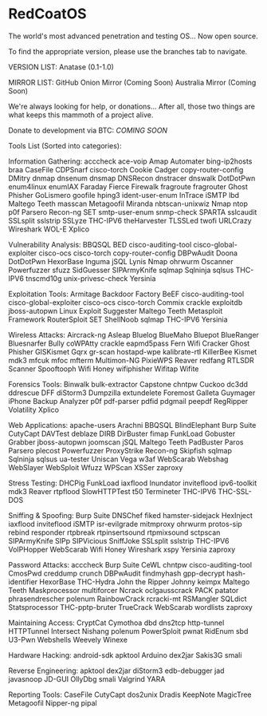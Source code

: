 # RedCoatOS
The world's most advanced penetration and testing OS... Now open source.

To find the appropriate version, please use the branches tab to navigate.

VERSION LIST:
Anatase (0.1-1.0)

MIRROR LIST:
GitHub
Onion Mirror (Coming Soon)
Australia Mirror (Coming Soon)


We're always looking for help, or donations... After all, those two things are what keeps this mammoth of a project alive.

Donate to development via BTC:
*COMING SOON*

Tools List (Sorted into categories):


Information Gathering:
acccheck
ace-voip
Amap
Automater
bing-ip2hosts
braa
CaseFile
CDPSnarf
cisco-torch
Cookie Cadger
copy-router-config
DMitry
dnmap
dnsenum
dnsmap
DNSRecon
dnstracer
dnswalk
DotDotPwn
enum4linux
enumIAX
Faraday
Fierce
Firewalk
fragroute
fragrouter
Ghost Phisher
GoLismero
goofile
hping3
ident-user-enum
InTrace
iSMTP
lbd
Maltego Teeth
masscan
Metagoofil
Miranda
nbtscan-unixwiz
Nmap
ntop
p0f
Parsero
Recon-ng
SET
smtp-user-enum
snmp-check
SPARTA
sslcaudit
SSLsplit
sslstrip
SSLyze
THC-IPV6
theHarvester
TLSSLed
twofi
URLCrazy
Wireshark
WOL-E
Xplico


Vulnerability Analysis:
BBQSQL
BED
cisco-auditing-tool
cisco-global-exploiter
cisco-ocs
cisco-torch
copy-router-config
DBPwAudit
Doona
DotDotPwn
HexorBase
Inguma
jSQL
Lynis
Nmap
ohrwurm
Oscanner
Powerfuzzer
sfuzz
SidGuesser
SIPArmyKnife
sqlmap
Sqlninja
sqlsus
THC-IPV6
tnscmd10g
unix-privesc-check
Yersinia


Exploitation Tools:
Armitage
Backdoor Factory
BeEF
cisco-auditing-tool
cisco-global-exploiter
cisco-ocs
cisco-torch
Commix
crackle
exploitdb
jboss-autopwn
Linux Exploit Suggester
Maltego Teeth
Metasploit Framework
RouterSploit
SET
ShellNoob
sqlmap
THC-IPV6
Yersinia


Wireless Attacks:
Aircrack-ng
Asleap
Bluelog
BlueMaho
Bluepot
BlueRanger
Bluesnarfer
Bully
coWPAtty
crackle
eapmd5pass
Fern Wifi Cracker
Ghost Phisher
GISKismet
Gqrx
gr-scan
hostapd-wpe
kalibrate-rtl
KillerBee
Kismet
mdk3
mfcuk
mfoc
mfterm
Multimon-NG
PixieWPS
Reaver
redfang
RTLSDR Scanner
Spooftooph
Wifi Honey
wifiphisher
Wifitap
Wifite


Forensics Tools:
Binwalk
bulk-extractor
Capstone
chntpw
Cuckoo
dc3dd
ddrescue
DFF
diStorm3
Dumpzilla
extundelete
Foremost
Galleta
Guymager
iPhone Backup Analyzer
p0f
pdf-parser
pdfid
pdgmail
peepdf
RegRipper
Volatility
Xplico


Web Applications:
apache-users
Arachni
BBQSQL
BlindElephant
Burp Suite
CutyCapt
DAVTest
deblaze
DIRB
DirBuster
fimap
FunkLoad
Gobuster
Grabber
jboss-autopwn
joomscan
jSQL
Maltego Teeth
PadBuster
Paros
Parsero
plecost
Powerfuzzer
ProxyStrike
Recon-ng
Skipfish
sqlmap
Sqlninja
sqlsus
ua-tester
Uniscan
Vega
w3af
WebScarab
Webshag
WebSlayer
WebSploit
Wfuzz
WPScan
XSSer
zaproxy


Stress Testing:
DHCPig
FunkLoad
iaxflood
Inundator
inviteflood
ipv6-toolkit
mdk3
Reaver
rtpflood
SlowHTTPTest
t50
Termineter
THC-IPV6
THC-SSL-DOS


Sniffing & Spoofing:
Burp Suite
DNSChef
fiked
hamster-sidejack
HexInject
iaxflood
inviteflood
iSMTP
isr-evilgrade
mitmproxy
ohrwurm
protos-sip
rebind
responder
rtpbreak
rtpinsertsound
rtpmixsound
sctpscan
SIPArmyKnife
SIPp
SIPVicious
SniffJoke
SSLsplit
sslstrip
THC-IPV6
VoIPHopper
WebScarab
Wifi Honey
Wireshark
xspy
Yersinia
zaproxy


Password Attacks:
acccheck
Burp Suite
CeWL
chntpw
cisco-auditing-tool
CmosPwd
creddump
crunch
DBPwAudit
findmyhash
gpp-decrypt
hash-identifier
HexorBase
THC-Hydra
John the Ripper
Johnny
keimpx
Maltego Teeth
Maskprocessor
multiforcer
Ncrack
oclgausscrack
PACK
patator
phrasendrescher
polenum
RainbowCrack
rcracki-mt
RSMangler
SQLdict
Statsprocessor
THC-pptp-bruter
TrueCrack
WebScarab
wordlists
zaproxy


Maintaining Access:
CryptCat
Cymothoa
dbd
dns2tcp
http-tunnel
HTTPTunnel
Intersect
Nishang
polenum
PowerSploit
pwnat
RidEnum
sbd
U3-Pwn
Webshells
Weevely
Winexe


Hardware Hacking:
android-sdk
apktool
Arduino
dex2jar
Sakis3G
smali


Reverse Engineering:
apktool
dex2jar
diStorm3
edb-debugger
jad
javasnoop
JD-GUI
OllyDbg
smali
Valgrind
YARA


Reporting Tools:
CaseFile
CutyCapt
dos2unix
Dradis
KeepNote
MagicTree
Metagoofil
Nipper-ng
pipal
